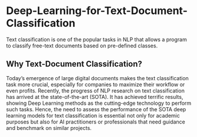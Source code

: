 # Deep-Learning-for-Text-Document-Classification
Text classification is one of the popular tasks in NLP that allows a program to classify free-text documents based on pre-defined classes.
## Why Text-Document Classification?
Today’s emergence of large digital documents makes the text classification task more crucial, especially for companies to maximize their workflow or even profits.
Recently, the progress of NLP research on text classification has arrived at the state-of-the-art (SOTA). It has achieved terrific results, showing Deep Learning methods as the cutting-edge technology to perform such tasks.
Hence, the need to assess the performance of the SOTA deep learning models for text classification is essential not only for academic purposes but also for AI practitioners or professionals that need guidance and benchmark on similar projects.
